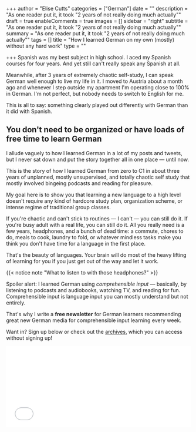 +++
author = "Elise Cutts"
categories = ["German"]
date = ""
description = "As one reader put it, it took \"2 years of not really doing much actually\""
draft = true
enableComments = true
images = []
sidebar = "right"
subtitle = "As one reader put it, it took \"2 years of not really doing much actually\""
summary = "As one reader put it, it took \"2 years of not really doing much actually\""
tags = []
title = "How I learned German on my own (mostly) without any hard work"
type = ""

+++
Spanish was my best subject in high school. I aced my Spanish courses for four years. And yet still can't really speak any Spanish at all.

Meanwhile, after 3 years of extremely chaotic self-study, I can speak German well enough to live my life in it. I moved to Austria about a month ago and whenever I step outside my apartment I'm operating close to 100% in German.   I'm not perfect, but nobody needs to switch to English for me.

This is all to say: something clearly played out differently with German than it did with Spanish.

## You don't need to be organized or have loads of free time to learn German

I allude vaguely to how I learned German in a lot of my posts and tweets, but I never sat down and put the story together all in one place — until now.

This is the story of how I learned German from zero to C1 in about three years of unplanned, mostly unsupervised, and totally chaotic self study that mostly involved bingeing podcasts and reading for pleasure.

My goal here is to show you that learning a new language to a high level doesn't require any kind of hardcore study plan, organization scheme, or intense regime of traditional group classes.

If you're chaotic and can't stick to routines — I can't — you can still do it. If you're busy adult with a real life, you can still do it. All you really need is a few years, headphones, and a bunch of dead time: a commute, chores to do, meals to cook, laundry to fold, or whatever mindless tasks make you think you don't have time for a language in the first place.

That's the beauty of languages. Your brain will do most of the heavy lifting of learning for you if you just get out of the way and let it work.

{{< notice note "What to listen to with those headphones?" >}} 

Spoiler alert: I learned German using _comprehensible input_ — basically, by listening to podcasts and audiobooks, watching TV, and reading for fun. Comprehensible input is language input you can mostly understand but not entirely.

That's why I write a **free newsletter** for German learners recommending great new German media for comprehensible input learning every week.

Want in? Sign up below or check out the [archives](https://buttondown.email/monoglotanxiety), which you can access without signing up!

<iframe scrolling="no" style="width:100%!important;height:220px;border:none;padding-bottom:0px;margin-bottom:0px;" src="[https://buttondown.email/monoglotanxiety?as_embed=true](https://buttondown.email/monoglotanxiety?as_embed=true "https://buttondown.email/monoglotanxiety?as_embed=true")"</iframe> {{</ notice >}}

Thank you to Elliot and Ian for their emails asking about my story. They're the reason I wrote this post. If there's something else you're curious about or would like to see on the blog, just shoot me an email — given the small readership your odds are pretty good that I'll write what you ask for ;)

## Why I started learning German

## How I started teaching myself German as a beginner

## I discovered comprehensible input by accident

## From beginner to intermediate German

I received an email from a reader recently that is perhaps the best summary of how I feel about where my learning "approach" (tamed chaos) fits into the language learning world:

> I think in general what I appreciated most on your blog was seeing someone reach a proficient level in the target language at a reasonable, steady pace and whilst having fun. **Most B2 videos are boasting about their 3-6 month super, intensive method, but I had the feeling that it should be attainable with 2 years of not really doing much actually.** Finding someone like yourself who had gone and done that was massively reassuring.

That about sums it up: I learned German in about 2 years of not really doing much actually.

Post over. Move along folks.

Ok, there's a bit more to it than that. Even though I don't think I'll beat the poetry and concision of that lovely summary, I still want to try.